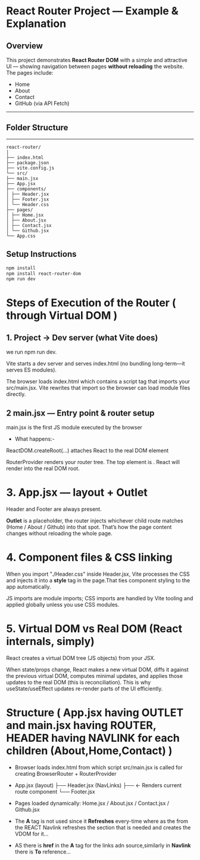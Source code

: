 # React Router Project — Example & Explanation

## Overview
This project demonstrates **React Router DOM** with a simple and attractive UI — showing navigation between pages **without reloading** the website.  
The pages include:
-  Home  
-  About  
-  Contact  
- GitHub (via API Fetch)

---

##  Folder Structure

---
```Folder 
react-router/
│
├── index.html
├── package.json
├── vite.config.js
└── src/
├── main.jsx
├── App.jsx
├── components/
│ ├── Header.jsx
│ ├── Footer.jsx
│ └── Header.css
├── pages/
│ ├── Home.jsx
│ ├── About.jsx
│ ├── Contact.jsx
│ └── Github.jsx
└── App.css

```
##  Setup Instructions

```bash
npm install
npm install react-router-dom
npm run dev

```

# Steps of Execution of the Router ( through Virtual DOM )

## 1. Project → Dev server (what Vite does)

we run npm run dev.

Vite starts a dev server and serves index.html (no bundling long-term—it serves ES modules).

The browser loads index.html which contains a script tag that imports your src/main.jsx. Vite rewrites that import so the browser can load module files directly.

## 2 main.jsx — Entry point & router setup
main.jsx is the first JS module executed by the browser
 - What happens:-

ReactDOM.createRoot(...) attaches React to the real DOM element <div id="root">
RouterProvider renders your router tree. The top element is <App />. React will render <App /> into the real DOM root.

# 3. App.jsx — layout + Outlet 
Header and Footer  are always present.

**Outlet** is a placeholder, the router injects whichever child route matches (Home / About / Github) into that spot. That’s how the page content changes without reloading the whole page.

# 4. Component files & CSS linking
When you import "./Header.css" inside Header.jsx, Vite processes the CSS and injects it into a **style** tag in the page.That ties component styling to the app automatically.

JS imports are module imports; CSS imports are handled by Vite tooling and applied globally unless you use CSS modules.

# 5. Virtual DOM vs Real DOM (React internals, simply)

React creates a virtual DOM tree (JS objects) from your JSX.

When state/props change, React makes a new virtual DOM, diffs it against the previous virtual DOM, computes minimal updates, and applies those updates to the real DOM (this is reconciliation).
This is why useState/useEffect updates re-render parts of the UI efficiently.

# Structure ( App.jsx having **OUTLET** and main.jsx having **ROUTER**, **HEADER** having **NAVLINK** for each children (About,Home,Contact)  )


- Browser loads index.html from which script src/main.jsx is called for creating  BrowserRouter + RouterProvider

- App.jsx (layout)
   ├── Header.jsx (NavLinks)
   ├── <Outlet /> ← Renders current route component
   └── Footer.jsx
    

- Pages loaded dynamically:
   Home.jsx / About.jsx / Contact.jsx / Github.jsx

- The **A** tag is not used since it **Refreshes** every-time where as the from the REACT Navlink refreshes the section that is needed and creates the VDOM for it...

- AS there is **href** in the **A** tag for the links adn source,similarly in **Navlink** there is **To** reference...





